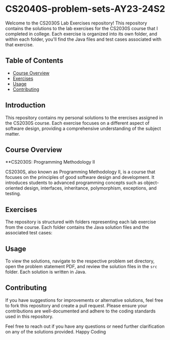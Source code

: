 # CS2040S-problem-sets-AY23-24S2

Welcome to the CS2030S Lab Exercises repository! This repository contains the solutions to the lab exercises for the CS2030S course that I completed in college. Each exercise is organized into its own folder, and within each folder, you'll find the Java files and test cases associated with that exercise.

## Table of Contents

- [Course Overview](#course-overview)
- [Exercises](#exercises)
- [Usage](#usage)
- [Contributing](#contributing)

## Introduction

This repository contains my personal solutions to the erercises assigned in the CS2030S course. Each exercise focuses on a different aspect of software design, providing a comprehensive understanding of the subject matter.

## Course Overview

**CS2030S: Programming Methodology II

CS2030S, also known as Programming Methodology II, is a course that focuses on the principles of good software design and development. It introduces students to advanced programming concepts such as object-oriented design, interfaces, inheritance, polymorphism, exceptions, and testing.

## Exercises

The repository is structured with folders representing each lab exercise from the course. Each folder contains the Java solution files and the associated test cases:

## Usage

To view the solutions, navigate to the respective problem set directory, open the problem statement PDF, and review the solution files in the `src` folder. Each solution is written in Java.

## Contributing

If you have suggestions for improvements or alternative solutions, feel free to fork this repository and create a pull request. Please ensure your contributions are well-documented and adhere to the coding standards used in this repository.


Feel free to reach out if you have any questions or need further clarification on any of the solutions provided. Happy Coding

